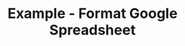 ---
date:  ""
type: "course"
draft: false
title: "Example - Format Google Spreadsheet"
terms: []
weight : 2
module:
    parted: 3
    layout: ""
    strain: "material"
format:
    model: "google-form"
    cover: "cover.jpg"
    anima: ""
    theme: ""
source:
    data: "https://docs.google.com/spreadsheets/d/e/2PACX-1vQ6qpCKQogtEHAOKM2tQnx228PUoLhP1MPwmao8kEEUZHLYM9cq-kQHnG-M6-z8SJ_QVXgT8U94qDG-/pubhtml?gid=0&single=true"
parted:
    tutor:
        lead: ""
        desc: ""
        data: 
        - name: ""
          mail: ""
          tele: ""
metadata:
    index: false
    thumb: "cover.jpg"
    author: ""
language:
    id: ""
    en: ""
description: "Lorem ipsum dolor sit amet, consectetur adipiscing elit. Etiam aliquam libero et magna suscipit vestibulum. Suspendisse condimentum ipsum vel mi luctus, nec ornare est porttitor."
---